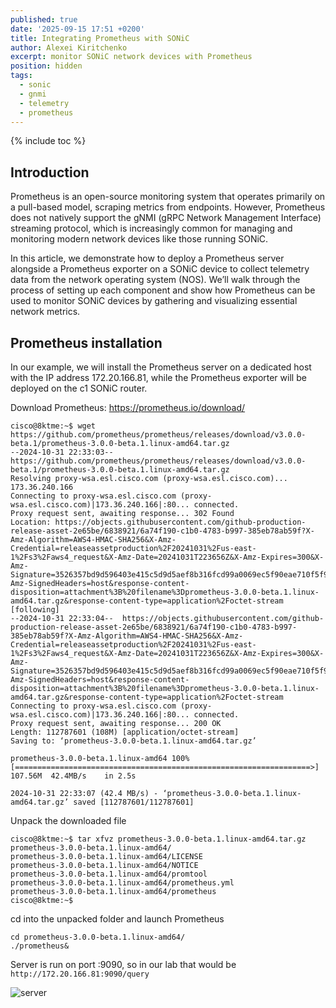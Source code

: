 ```yaml
---
published: true
date: '2025-09-15 17:51 +0200'
title: Integrating Prometheus with SONiC
author: Alexei Kiritchenko
excerpt: monitor SONiC network devices with Prometheus
position: hidden
tags:
  - sonic
  - gnmi
  - telemetry
  - prometheus
---
```

{% include toc %}

## Introduction

Prometheus is an open-source monitoring system that operates primarily on a pull-based model, scraping metrics from endpoints. However, Prometheus does not natively support the gNMI (gRPC Network Management Interface) streaming protocol, which is increasingly common for managing and monitoring modern network devices like those running SONiC. 

In this article, we demonstrate how to deploy a Prometheus server alongside a Prometheus exporter on a SONiC device to collect telemetry data from the network operating system (NOS). We’ll walk through the process of setting up each component and show how Prometheus can be used to monitor SONiC devices by gathering and visualizing essential network metrics.

## Prometheus installation

In our example, we will install the Prometheus server on a dedicated host with the IP address 172.20.166.81, while the Prometheus exporter will be deployed on the c1 SONiC router. 

Download Prometheus: <https://prometheus.io/download/>

```console
cisco@8ktme:~$ wget https://github.com/prometheus/prometheus/releases/download/v3.0.0-beta.1/prometheus-3.0.0-beta.1.linux-amd64.tar.gz
--2024-10-31 22:33:03--  https://github.com/prometheus/prometheus/releases/download/v3.0.0-beta.1/prometheus-3.0.0-beta.1.linux-amd64.tar.gz
Resolving proxy-wsa.esl.cisco.com (proxy-wsa.esl.cisco.com)... 173.36.240.166
Connecting to proxy-wsa.esl.cisco.com (proxy-wsa.esl.cisco.com)|173.36.240.166|:80... connected.
Proxy request sent, awaiting response... 302 Found
Location: https://objects.githubusercontent.com/github-production-release-asset-2e65be/6838921/6a74f190-c1b0-4783-b997-385eb78ab59f?X-Amz-Algorithm=AWS4-HMAC-SHA256&X-Amz-Credential=releaseassetproduction%2F20241031%2Fus-east-1%2Fs3%2Faws4_request&X-Amz-Date=20241031T223656Z&X-Amz-Expires=300&X-Amz-Signature=3526357bd9d596403e415c5d9d5aef8b316fcd99a0069ec5f90eae710f5f9ed9&X-Amz-SignedHeaders=host&response-content-disposition=attachment%3B%20filename%3Dprometheus-3.0.0-beta.1.linux-amd64.tar.gz&response-content-type=application%2Foctet-stream [following]
--2024-10-31 22:33:04--  https://objects.githubusercontent.com/github-production-release-asset-2e65be/6838921/6a74f190-c1b0-4783-b997-385eb78ab59f?X-Amz-Algorithm=AWS4-HMAC-SHA256&X-Amz-Credential=releaseassetproduction%2F20241031%2Fus-east-1%2Fs3%2Faws4_request&X-Amz-Date=20241031T223656Z&X-Amz-Expires=300&X-Amz-Signature=3526357bd9d596403e415c5d9d5aef8b316fcd99a0069ec5f90eae710f5f9ed9&X-Amz-SignedHeaders=host&response-content-disposition=attachment%3B%20filename%3Dprometheus-3.0.0-beta.1.linux-amd64.tar.gz&response-content-type=application%2Foctet-stream
Connecting to proxy-wsa.esl.cisco.com (proxy-wsa.esl.cisco.com)|173.36.240.166|:80... connected.
Proxy request sent, awaiting response... 200 OK
Length: 112787601 (108M) [application/octet-stream]
Saving to: ‘prometheus-3.0.0-beta.1.linux-amd64.tar.gz’

prometheus-3.0.0-beta.1.linux-amd64 100%[==================================================================>] 107.56M  42.4MB/s    in 2.5s

2024-10-31 22:33:07 (42.4 MB/s) - ‘prometheus-3.0.0-beta.1.linux-amd64.tar.gz’ saved [112787601/112787601]
```

Unpack the downloaded file

```console
cisco@8ktme:~$ tar xfvz prometheus-3.0.0-beta.1.linux-amd64.tar.gz
prometheus-3.0.0-beta.1.linux-amd64/
prometheus-3.0.0-beta.1.linux-amd64/LICENSE
prometheus-3.0.0-beta.1.linux-amd64/NOTICE
prometheus-3.0.0-beta.1.linux-amd64/promtool
prometheus-3.0.0-beta.1.linux-amd64/prometheus.yml
prometheus-3.0.0-beta.1.linux-amd64/prometheus
cisco@8ktme:~$
```

cd into the unpacked folder and launch Prometheus

```console
cd prometheus-3.0.0-beta.1.linux-amd64/
./prometheus&
```

Server is run on port :9090, so in our lab that would be `http://172.20.166.81:9090/query`

![server](../../images/telemetry/image.png)
